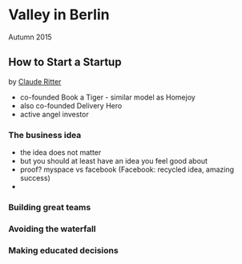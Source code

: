 # Valley in Berlin

Autumn 2015

## How to Start a Startup

by [Claude Ritter](https://twitter.com/clauderitter)

- co-founded Book a Tiger - similar model as Homejoy
- also co-founded Delivery Hero
- active angel investor

### The business idea

- the idea does not matter
- but you should at least have an idea you feel good about
- proof? myspace vs facebook (Facebook: recycled idea, amazing success)
-

### Building great teams
### Avoiding the waterfall
### Making educated decisions

